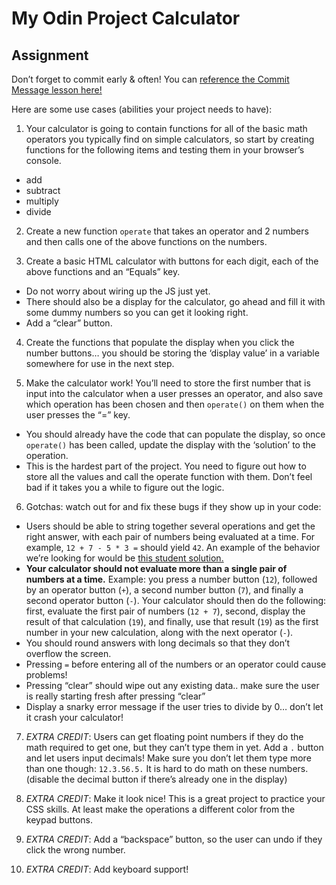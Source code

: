 # My Odin Project Calculator
## Assignment

Don’t forget to commit early & often! You can [reference the Commit Message lesson here!](https://www.theodinproject.com/lessons/foundations-commit-messages)

Here are some use cases (abilities your project needs to have):

1. Your calculator is going to contain functions for all of the basic math operators you typically find on simple calculators, so start by creating functions for the following items and testing them in your browser’s console.
  - add
  - subtract
  - multiply
  - divide

2. Create a new function `operate` that takes an operator and 2 numbers and then calls one of the above functions on the numbers.

3. Create a basic HTML calculator with buttons for each digit, each of the above functions and an “Equals” key.
  - Do not worry about wiring up the JS just yet.
  - There should also be a display for the calculator, go ahead and fill it with some dummy numbers so you can get it looking right.
  - Add a “clear” button.

4. Create the functions that populate the display when you click the number buttons… you should be storing the ‘display value’ in a variable somewhere for use in the next step.

5. Make the calculator work! You’ll need to store the first number that is input into the calculator when a user presses an operator, and also save which operation has been chosen and then `operate()` on them when the user presses the “=” key.
  - You should already have the code that can populate the display, so once `operate()` has been called, update the display with the ‘solution’ to the operation.
  - This is the hardest part of the project. You need to figure out how to store all the values and call the operate function with them. Don’t feel bad if it takes you a while to figure out the logic.

6. Gotchas: watch out for and fix these bugs if they show up in your code:
  - Users should be able to string together several operations and get the right answer, with each pair of numbers being evaluated at a time. For example, `12 + 7 - 5 * 3 =` should yield `42`. An example of the behavior we’re looking for would be [this student solution.](https://mrbuddh4.github.io/calculator/)
  - **Your calculator should not evaluate more than a single pair of numbers at a time.** Example: you press a number button (`12`), followed by an operator button (`+`), a second number button (`7`), and finally a second operator button (`-`). Your calculator should then do the following: first, evaluate the first pair of numbers (`12 + 7`), second, display the result of that calculation (`19`), and finally, use that result (`19`) as the first number in your new calculation, along with the next operator (`-`).
  - You should round answers with long decimals so that they don’t overflow the screen.
  - Pressing `=` before entering all of the numbers or an operator could cause problems!
  - Pressing “clear” should wipe out any existing data.. make sure the user is really starting fresh after pressing “clear”
  - Display a snarky error message if the user tries to divide by 0… don’t let it crash your calculator!

7. *EXTRA CREDIT*: Users can get floating point numbers if they do the math required to get one, but they can’t type them in yet. Add a `.` button and let users input decimals! Make sure you don’t let them type more than one though: `12.3.56.5.` It is hard to do math on these numbers. (disable the decimal button if there’s already one in the display)

8. *EXTRA CREDIT*: Make it look nice! This is a great project to practice your CSS skills. At least make the operations a different color from the keypad buttons.

9. *EXTRA CREDIT*: Add a “backspace” button, so the user can undo if they click the wrong number.

10. *EXTRA CREDIT*: Add keyboard support!
